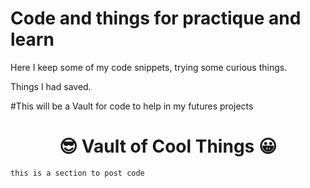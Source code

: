 # Code and things for practique and learn

Here I keep some of my code snippets, trying some curious things.


Things I had saved.

#This will be a Vault for code to help in my futures projects

<h1 align="center">&#128526; Vault of Cool Things &#128512; </h1>


 
 



 
 
 ```
 this is a section to post code
